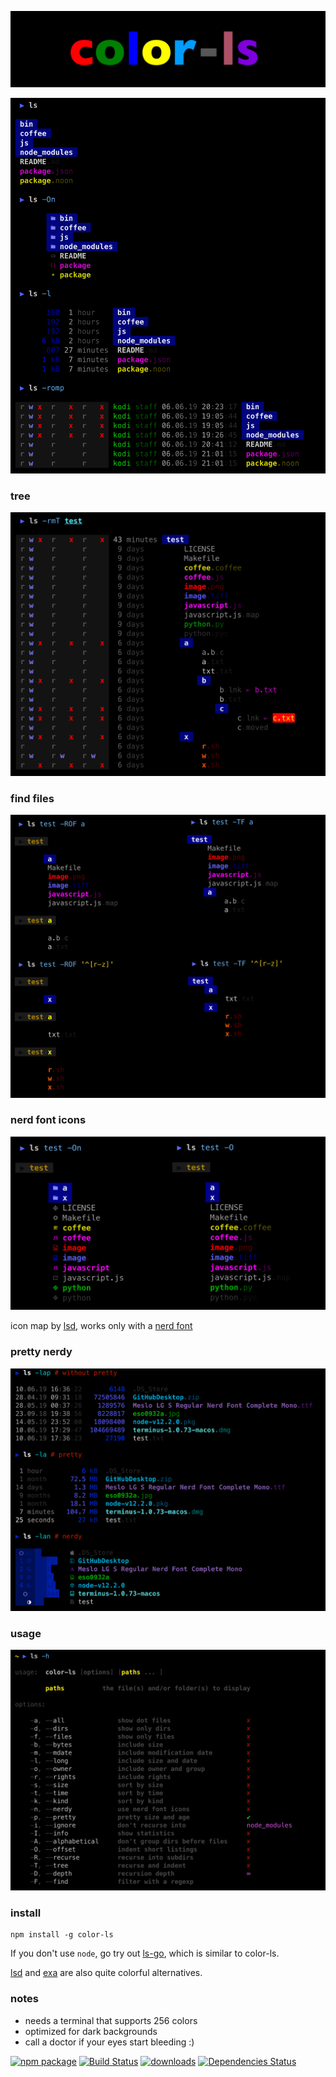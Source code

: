 
![icon](./bin/img/icon.png)

![example](./bin/img/example.png)

### tree

![tree](./bin/img/tree.png)

### find files

![find](./bin/img/find.png)

### nerd font icons

![nerdy](./bin/img/nerdy.png)

icon map by [lsd](https://github.com/Peltoche/lsd), works only with a [nerd font](https://github.com/ryanoasis/nerd-fonts)

### pretty nerdy

![pretty](./bin/img/pretty.png)

### usage

![usage](./bin/img/usage.png)

### install

```shell
npm install -g color-ls
```

If you don't use `node`, go try out [ls-go](https://github.com/acarl005/ls-go), which is similar to color-ls.

[lsd](https://github.com/Peltoche/lsd) and [exa](https://github.com/ogham/exa) are also quite colorful alternatives.

### notes

* needs a terminal that supports 256 colors
* optimized for dark backgrounds
* call a doctor if your eyes start bleeding :)

[![npm package][npm-image]][npm-url] 
[![Build Status][travis-image]][travis-url] 
[![downloads][downloads-image]][downloads-url] 
[![Dependencies Status][david-image]][david-url]

[npm-image]:https://img.shields.io/npm/v/color-ls.svg
[npm-url]:http://npmjs.org/package/color-ls
[travis-image]:https://travis-ci.org/monsterkodi/color-ls.svg?branch=master
[travis-url]:https://travis-ci.org/monsterkodi/color-ls
[david-image]:https://david-dm.org/monsterkodi/color-ls/status.svg
[david-url]:https://david-dm.org/monsterkodi/color-ls
[downloads-image]:https://img.shields.io/npm/dm/color-ls.svg
[downloads-url]:https://www.npmtrends.com/color-ls
